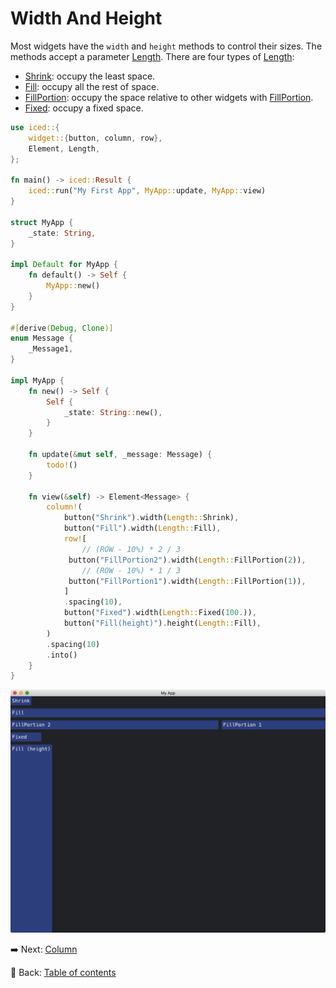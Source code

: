 # Width And Height

Most widgets have the `width` and `height` methods to control their sizes.
The methods accept a parameter [Length](https://docs.rs/iced/0.12.1/iced/latest/iced/enum.Length.html).
There are four types of [Length](https://docs.rs/iced/0.12.1/iced/latest/iced/enum.Length.html):

* [Shrink](https://docs.rs/iced/0.12.1/iced/latest/iced/enum.Length.html#variant.Shrink): occupy the least space.
* [Fill](https://docs.rs/iced/0.12.1/iced/enum.Length.html#variant.Fill): occupy all the rest of space.
* [FillPortion](https://docs.rs/iced/0.12.1/iced/enum.Length.html#variant.FillPortion): occupy the space relative to other widgets with [FillPortion](https://docs.rs/iced/0.12.1/iced/enum.Length.html#variant.FillPortion).
* [Fixed](https://docs.rs/iced/0.12.1/iced/enum.Length.html#variant.Fixed): occupy a fixed space.

```rust
use iced::{
    widget::{button, column, row},
    Element, Length,
};

fn main() -> iced::Result {
    iced::run("My First App", MyApp::update, MyApp::view)
}

struct MyApp {
    _state: String,
}

impl Default for MyApp {
    fn default() -> Self {
        MyApp::new()
    }
}

#[derive(Debug, Clone)]
enum Message {
    _Message1,
}

impl MyApp {
    fn new() -> Self {
        Self {
            _state: String::new(),
        }
    }
  
    fn update(&mut self, _message: Message) {
        todo!()
    }
  
    fn view(&self) -> Element<Message> {
        column!(
            button("Shrink").width(Length::Shrink),
            button("Fill").width(Length::Fill),
            row![
                // (ROW - 10%) * 2 / 3
             button("FillPortion2").width(Length::FillPortion(2)),
                // (ROW - 10%) * 1 / 3
             button("FillPortion1").width(Length::FillPortion(1)),
            ]
            .spacing(10),
            button("Fixed").width(Length::Fixed(100.)),
            button("Fill(height)").height(Length::Fill),
        )
        .spacing(10)
        .into()
    }
}
```

![Width And Height](./pic/width_and_height.png)

:arrow_right:  Next: [Column](./column.md)

:blue_book: Back: [Table of contents](./../README.md)
